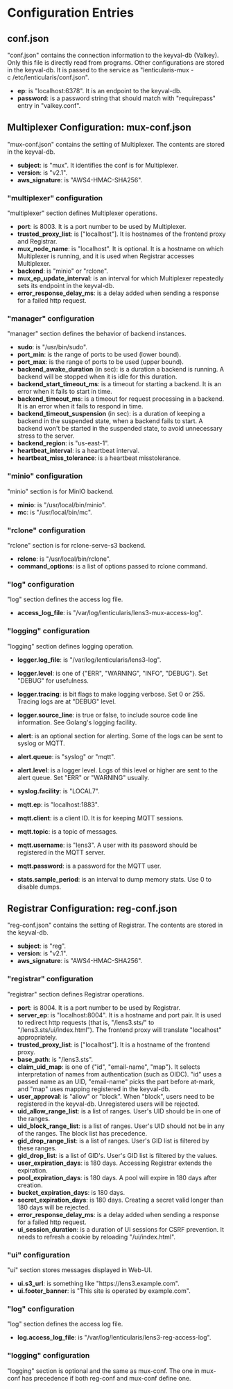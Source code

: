 # Configuration Entries

## conf.json

"conf.json" contains the connection information to the keyval-db
(Valkey).  Only this file is directly read from programs.  Other
configurations are stored in the keyval-db.  It is passed to the
service as "lenticularis-mux -c /etc/lenticularis/conf.json".

- **ep**: is "localhost:6378".  It is an endpoint to the keyval-db.
- **password**: is a password string that should match with
  "requirepass" entry in "valkey.conf".

## Multiplexer Configuration: mux-conf.json

"mux-conf.json" contains the setting of Multiplexer.  The contents are
stored in the keyval-db.

- **subject**: is "mux".  It identifies the conf is for Multiplexer.
- **version**: is "v2.1".
- **aws_signature**: is "AWS4-HMAC-SHA256".

### "multiplexer" configuration

"multiplexer" section defines Multiplexer operations.

- **port**: is 8003.  It is a port number to be used by Multiplexer.
- **trusted_proxy_list**: is ["localhost"].  It is hostnames of the
  frontend proxy and Registrar.
- **mux_node_name**: is "localhost".  It is optional.  It is a
  hostname on which Multiplexer is running, and it is used when
  Registrar accesses Multiplexer.
- **backend**: is "minio" or "rclone".
- **mux_ep_update_interval**: is an interval for which Multiplexer
  repeatedly sets its endpoint in the keyval-db.
- **error_response_delay_ms**: is a delay added when sending a
  response for a failed http request.

### "manager" configuration

"manager" section defines the behavior of backend instances.

- **sudo**: is "/usr/bin/sudo".
- **port_min**: is the range of ports to be used (lower bound).
- **port_max**: is the range of ports to be used (upper bound).
- **backend_awake_duration** (in sec): is a duration a backend is
  running.  A backend will be stopped when it is idle for this
  duration.
- **backend_start_timeout_ms**: is a timeout for starting a backend.
  It is an error when it fails to start in time.
- **backend_timeout_ms**: is a timeout for request processing in a
  backend.  It is an error when it fails to respond in time.
- **backend_timeout_suspension** (in sec): is a duration of keeping a
  backend in the suspended state, when a backend fails to start.  A
  backend won't be started in the suspended state, to avoid
  unnecessary stress to the server.
- **backend_region**: is "us-east-1".
- **heartbeat_interval**: is a heartbeat interval.
- **heartbeat_miss_tolerance**: is a heartbeat misstolerance.

### "minio" configuration

"minio" section is for MinIO backend.

- **minio**: is "/usr/local/bin/minio".
- **mc**: is "/usr/local/bin/mc".

### "rclone" configuration

"rclone" section is for rclone-serve-s3 backend.

- **rclone**: is "/usr/local/bin/rclone".
- **command_options**: is a list of options passed to rclone command.

### "log" configuration

"log" section defines the access log file.

- **access_log_file**: is "/var/log/lenticularis/lens3-mux-access-log".

### "logging" configuration

"logging" section defines logging operation.

- **logger.log_file**: is "/var/log/lenticularis/lens3-log".
- **logger.level**: is one of {"ERR", "WARNING", "INFO", "DEBUG"}.
  Set "DEBUG" for usefulness.
- **logger.tracing**: is bit flags to make logging verbose.  Set 0 or
  255.  Tracing logs are at "DEBUG" level.
- **logger.source_line**: is true or false, to include source code
  line information.  See Golang's logging facility.

- **alert**: is an optional section for alerting.  Some of the logs
  can be sent to syslog or MQTT.
- **alert.queue**: is "syslog" or "mqtt".
- **alert.level**: is a logger level.  Logs of this level or higher
  are sent to the alert queue.  Set "ERR" or "WARNING" usually.

- **syslog.facility**: is "LOCAL7".

- **mqtt.ep**: is "localhost:1883".
- **mqtt.client**: is a client ID.  It is for keeping MQTT sessions.
- **mqtt.topic**: is a topic of messages.
- **mqtt.username**: is "lens3".  A user with its password should be
  registered in the MQTT server.
- **mqtt.password**: is a password for the MQTT user.

- **stats.sample_period**: is an interval to dump memory stats.  Use 0
  to disable dumps.

## Registrar Configuration: reg-conf.json

"reg-conf.json" contains the setting of Registrar.  The contents are
stored in the keyval-db.

- **subject**: is "reg".
- **version**: is "v2.1".
- **aws_signature**: is "AWS4-HMAC-SHA256".

### "registrar" configuration

"registrar" section defines Registrar operations.

- **port**: is 8004.  It is a port number to be used by Registrar.
- **server_ep**: is "localhost:8004".  It is a hostname and port pair.
  It is used to redirect http requests (that is, "/lens3.sts/" to
  "/lens3.sts/ui/index.html").  The frontend proxy will translate
  "localhost" appropriately.
- **trusted_proxy_list**: is ["localhost"].  It is a hostname of
  the frontend proxy.
- **base_path**: is "/lens3.sts".
- **claim_uid_map**: is one of {"id", "email-name", "map"}.  It
  selects interpretation of names from authentication (such as OIDC).
  "id" uses a passed name as an UID, "email-name" picks the part
  before at-mark, and "map" uses mapping registered in the keyval-db.
- **user_approval**: is "allow" or "block".  When "block", users need
  to be registered in the keyval-db.  Unregistered users will be
  rejected.
- **uid_allow_range_list**: is a list of ranges.  User's UID should be
  in one of the ranges.
- **uid_block_range_list**: is a list of ranges.  User's UID should
  not be in any of the ranges.  The block list has precedence.
- **gid_drop_range_list**: is a list of ranges.  User's GID list is
  filtered by these ranges.
- **gid_drop_list**: is a list of GID's.  User's GID list is filtered
  by the values.
- **user_expiration_days**: is 180 days.  Accessing Registrar extends
  the expiration.
- **pool_expiration_days**: is 180 days.  A pool will expire in 180
  days after creation.
- **bucket_expiration_days**: is 180 days.
- **secret_expiration_days**: is 180 days.  Creating a secret valid
  longer than 180 days will be rejected.
- **error_response_delay_ms**: is a delay added when sending a
  response for a failed http request.
- **ui_session_duration**: is a duration of UI sessions for CSRF
  prevention.  It needs to refresh a cookie by reloading
  "/ui/index.html".

### "ui" configuration

"ui" section stores messages displayed in Web-UI.

- **ui.s3_url**: is something like "https://lens3․example․com".
- **ui.footer_banner**: is "This site is operated by example.com".

### "log" configuration

"log" section defines the access log file.

- **log.access_log_file**: is "/var/log/lenticularis/lens3-reg-access-log".

### "logging" configuration

"logging" section is optional and the same as mux-conf.  The one in
mux-conf has precedence if both reg-conf and mux-conf define one.
